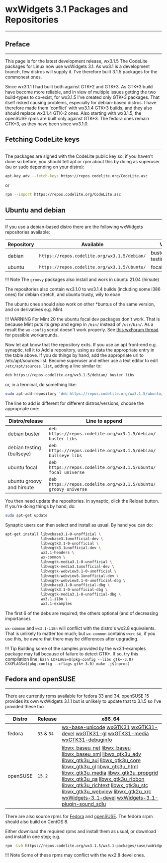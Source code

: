 # wxWidgets 3.1 Packages and Repositories
---

## Preface
---

This page is for the latest development release, wx3.1.5
The CodeLite packages for Linux now use wxWidgets 3.1. As wx3.1 is a development branch, few distros will supply it. 
I've therefore built 3.1.5 packages for the commonest ones. 

Since wx3.1.1 I had built both against GTK+2 and GTK+3. As GTK+3 build have become more reliable, and in view of multiple issues getting the two build-types to co-exist, for wx3.1.5 I've created only GTK+3 packages. That itself risked causing problems, especially for debian-based distros. I have therefore made them 'conflict' with wx3.1.4 GTK+3 builds, and they also should replace wx3.1.4 GTK+2 ones.
Also starting with wx3.1.5, the openSUSE rpms are built only against GTK+3. The fedora ones remain GTK+3, as they have been since wx3.1.0.

## Fetching CodeLite keys
---

The packages are signed with the CodeLite public key so, if you haven't done so before, you should tell apt or rpm about this by doing as superuser (su or sudo depending on your distro): 

```bash
apt-key adv --fetch-keys https://repos.codelite.org/CodeLite.asc
```

or

```bash
rpm --import https://repos.codelite.org/CodeLite.asc
```

## Ubuntu and debian
---

If you use a debian-based distro there are the following wxWidgets repositories available: 

Repository | Available | Versions | Component
-----------|-----------|----------|-----------
debian	| `https://repos.codelite.org/wx3.1.5/debian/` | buster testing(bullseye) | libs
ubuntu | `https://repos.codelite.org/wx3.1.5/ubuntu/` | focal groovy | universe

!!! Note
    The `groovy` packages also install and work in ubuntu 21.04 (hirsute)

The repositories also contain wx3.1.0 to wx3.1.4 builds (including some i386 ones) for debian stretch, and ubuntu trusty, wily to eoan

The ubuntu ones should also work on other *buntus of the same version, and on derivatives e.g. Mint. 

!!! WARNING
    For Mint 20 the ubuntu focal dev packages don't work. That is because Mint puts its grep and egrep in `/bin/` instead of `/usr/bin/`. 
    As a result the `wx-config` script doesn't work properly. See [this wxForum thread][1] for possible workarounds.

Now let apt know that the repository exits. If you use an apt front-end e.g. synaptic, tell it to Add a repository, using as data the appropriate entry in the table above.
If you do things by hand, add the appropriate url to /etc/apt/sources.list. Become superuser and either use a text editor to edit `/etc/apt/sources.list`, adding a line similar to: 

```bash
deb https://repos.codelite.org/wx3.1.5/debian/ buster libs
```

or, in a terminal, do something like: 

```bash
sudo apt-add-repository 'deb https://repos.codelite.org/wx3.1.5/ubuntu/ groovy universe'
```

The line to add is different for different distros/versions; choose the appropriate one: 

Distro/release | Line to append
---------------|-------------------
debian buster | `deb https://repos.codelite.org/wx3.1.5/debian/ buster libs`
debian testing (bullseye)| `deb https://repos.codelite.org/wx3.1.5/debian/ bullseye libs`
ubuntu focal| `deb https://repos.codelite.org/wx3.1.5/ubuntu/ focal universe`
ubuntu groovy and hirsute | `deb https://repos.codelite.org/wx3.1.5/ubuntu/ groovy universe`

You then need update the repositories. In synaptic, click the Reload button. If you're doing things by hand, do: 

```bash
sudo apt-get update
```

Synaptic users can then select and install as usual. By hand you can do: 

```bash
apt-get install libwxbase3.1-0-unofficial \
                libwxbase3.1unofficial-dev \
                libwxgtk3.1-0-unofficial \
                libwxgtk3.1unofficial-dev \
                wx3.1-headers \
                wx-common \
                libwxgtk-media3.1-0-unofficial \
                libwxgtk-media3.1unofficial-dev \
                libwxgtk-webview3.1-0-unofficial \ 
                libwxgtk-webview3.1unofficial-dev \ 
                libwxgtk-webview3.1-0-unofficial-dbg \ 
                libwxbase3.1-0-unofficial-dbg \
                libwxgtk3.1-0-unofficial-dbg \
                libwxgtk-media3.1-0-unofficial-dbg \
                wx3.1-i18n \
                wx3.1-examples
```

The first 6 of the debs are required; the others optional (and of decreasing importance). 

`wx-common` and `wx3.1-i18n` will conflict with the distro's wx2.8 equivalents. That is unlikely to matter too much; 
but `wx-common` contains `wxrc` so, if you use this, be aware that there may be differences after upgrading. 


!!! Tip
    Building some of the samples provided by the wx3.1-examples package may fail because of failure to detect GTK+. If so, try this compilation line:
    ```bash
    LDFLAGS=$(pkg-config --libs gtk+-3.0) CXXFLAGS=$(pkg-config --cflags gtk+-3.0) make -j$(nproc)
    ```

## Fedora and openSUSE
---
There are currently rpms available for fedora 33 and 34. openSUSE 15 provides its own wxWidgets 3.1.1 but is unlikely to update that to 3.1.5 so I've provided these too

Distro|Release|x86_64
------|-------|------
fedora|`33` & `34`|[wx-base-unicode][2] [wxGTK31][3] [wxGTK31-devel][4] [wxGTK31-gl][5] [wxGTK31-media][6] [wxGTK31-debuginfo][7]
openSUSE|`15.2`|[libwx_baseu_net][8] [libwx_baseu][9] [libwx_baseu_xml][10] [libwx_gtk3u_adv][11] [libwx_gtk3u_aui][12] [libwx_gtk3u_core][13] [libwx_gtk3u_gl][14]  [libwx_gtk3u_html][15] [libwx_gtk3u_media][16] [libwx_gtk3u_propgrid][17] [libwx_gtk3u_qa][18] [libwx_gtk3u_ribbon][19] [libwx_gtk3u_richtext][20] [libwx_gtk3u_stc][21]  [libwx_gtk3u_webview][22] [libwx_gtk2u_xrc][23] [wxWidgets-3_1-devel][24] [wxWidgets-3_1-plugin-sound_sdlu][25]

There are also source rpms for [Fedora][26] and [openSUSE][27]. The fedora srpm should also build on CentOS 8. 

Either download the required rpms and install them as usual, or download and install in one step; e.g. 

```bash
rpm -Uvh https://repos.codelite.org/wx3.1.5/wx3.1-packages/suse/wxWidgets-3_1-3.1.5-0.src.rpm
```

!!! Note
    Some of these rpms may conflict with the wx2.8 devel ones. 

 [1]: https://forums.wxwidgets.org/viewtopic.php?f=19&t=47403&p=200198#p200198
 [2]: https://repos.codelite.org/wx3.1.5/wx3.1-packages/fedora/33/wxBase31-3.1.5-1.fc33.x86_64.rpm
 [3]: https://repos.codelite.org/wx3.1.5/wx3.1-packages/fedora/33/wxGTK31-3.1.5-1.fc33.x86_64.rpm
 [4]: https://repos.codelite.org/wx3.1.5/wx3.1-packages/fedora/33/wxGTK31-devel-3.1.5-1.fc33.x86_64.rpm
 [5]: https://repos.codelite.org/wx3.1.5/wx3.1-packages/fedora/33/wxGTK31-gl-3.1.5-1.fc33.x86_64.rpm
 [6]: https://repos.codelite.org/wx3.1.5/wx3.1-packages/fedora/33/wxGTK31-media-3.1.5-1.fc33.x86_64.rpm
 [7]: https://repos.codelite.org/wx3.1.5/wx3.1-packages/fedora/33/wxGTK31-debuginfo-3.1.5-1.fc33.x86_64.rpm
 [8]: https://repos.codelite.org/wx3.1.5/wx3.1-packages/suse/15.2/libwx_baseu_net-suse15-3.1.5-0.x86_64.rpm
 [9]: https://repos.codelite.org/wx3.1.5/wx3.1-packages/suse/15.2/libwx_baseu-suse15-3.1.5-0.x86_64.rpm
 [10]: https://repos.codelite.org/wx3.1.5/wx3.1-packages/suse/15.2/libwx_baseu_xml-suse15-3.1.5-0.x86_64.rpm
 [11]: https://repos.codelite.org/wx3.1.5/wx3.1-packages/suse/15.2/libwx_gtk3u_adv-suse15-3.1.5-0.x86_64.rpm
 [12]: https://repos.codelite.org/wx3.1.5/wx3.1-packages/suse/15.2/libwx_gtk3u_aui-suse15-3.1.5-0.x86_64.rpm
 [13]: https://repos.codelite.org/wx3.1.5/wx3.1-packages/suse/15.2/libwx_gtk3u_core-suse15-3.1.5-0.x86_64.rpm
 [14]: https://repos.codelite.org/wx3.1.5/wx3.1-packages/suse/15.2/libwx_gtk3u_gl-suse15-3.1.5-0.x86_64.rpm
 [15]: https://repos.codelite.org/wx3.1.5/wx3.1-packages/suse/15.2/libwx_gtk3u_html-suse15-3.1.5-0.x86_64.rpm
 [16]: https://repos.codelite.org/wx3.1.5/wx3.1-packages/suse/15.2/libwx_gtk3u_media-suse15-3.1.5-0.x86_64.rpm
 [17]: https://repos.codelite.org/wx3.1.5/wx3.1-packages/suse/15.2/libwx_gtk3u_propgrid-suse15-3.1.5-0.x86_64.rpm
 [18]: https://repos.codelite.org/wx3.1.5/wx3.1-packages/suse/15.2/libwx_gtk3u_qa-suse15-3.1.5-0.x86_64.rpm
 [19]: https://repos.codelite.org/wx3.1.5/wx3.1-packages/suse/15.2/libwx_gtk3u_ribbon-suse15-3.1.5-0.x86_64.rpm
 [20]: https://repos.codelite.org/wx3.1.5/wx3.1-packages/suse/15.2/libwx_gtk3u_richtext-suse15-3.1.5-0.x86_64.rpm
 [21]: https://repos.codelite.org/wx3.1.5/wx3.1-packages/suse/15.2/libwx_gtk3u_stc-suse15-3.1.5-0.x86_64.rpm
 [22]: https://repos.codelite.org/wx3.1.5/wx3.1-packages/suse/15.2/libwx_gtk3u_webview-suse15-3.1.5-0.x86_64.rpm
 [23]: https://repos.codelite.org/wx3.1.5/wx3.1-packages/suse/15.2/libwx_gtk3u_xrc-suse15-3.1.5-0.x86_64.rpm
 [24]: https://repos.codelite.org/wx3.1.5/wx3.1-packages/suse/15.2/wxWidgets-3_1-devel-3.1.5-0.x86_64.rpm
 [25]: https://repos.codelite.org/wx3.1.5/wx3.1-packages/suse/15.2/wxWidgets-3_1-plugin-sound_sdlu-3_1-3.1.5-0.x86_64.rpm
 [26]: https://repos.codelite.org/wx3.1.5/wx3.1-packages/fedora/wxGTK31-3.1.5-1.fc.src.rpm
 [27]: https://repos.codelite.org/wx3.1.5/wx3.1-packages/suse/wxWidgets-3_1-3.1.5-0.src.rpm
 